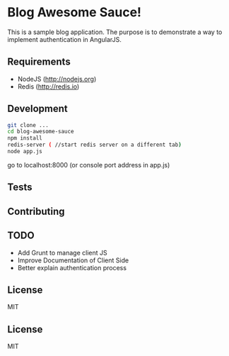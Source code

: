 # Blog Awesome Sauce!

This is a sample blog application.  The purpose is to demonstrate a way to implement authentication in AngularJS.  

## Requirements

* NodeJS (http://nodejs.org)
* Redis (http://redis.io)

## Development


``` sh
git clone ...
cd blog-awesome-sauce
npm install
redis-server ( //start redis server on a different tab)
node app.js

```
go to localhost:8000 (or console port address in app.js)

## Tests

## Contributing

## TODO

* Add Grunt to manage client JS
* Improve Documentation of Client Side
* Better explain authentication process

## License

MIT

## License

MIT

